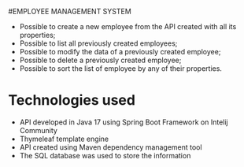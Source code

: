 #EMPLOYEE MANAGEMENT SYSTEM

* Possible to create a new employee from the API created with all its properties;
* Possible to list all previously created employees;
* Possible to modify the data of a previously created employee;
* Possible to delete a previously created employee;
* Possible to sort the list of employee by any of their properties.

# Technologies used
* API developed in Java 17 using Spring Boot Framework on Intelij Community
* Thymeleaf template engine
* API created using Maven dependency management tool
* The SQL database was used to store the information
